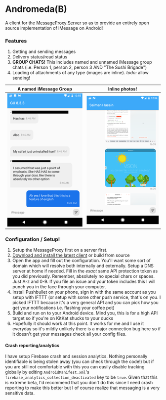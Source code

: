 # Andromeda(B)
A client for the [MessageProxy Server](https://github.com/shusain93/OSXMessageProxy) so as to provide an entirely open source implementation of iMessage on Android!

### Features

1. Getting and sending messages
2. Delivery status/read status
2. **GROUP CHATS!** This includes named and unnamed iMessage group chats (i.e. Person 1, person 2, person 3 AND "The Sushi Brigade")
3. Loading of attachments of any type (images are inline). *todo:* allow sending!

A named iMessage Group|  Inline photos!
:-------------------------:|:-------------------------:
![image](Screenshots/Screenshot_20170428-005529.png)  | ![image](Screenshots/Screenshot_20170428-005453.png)

### Configuration / Setup!

1. Setup the MessageProxy first on a server first. 
2. [Download and install the latest client](https://github.com/shusain93/Andromeda-iMessage/releases) or build from source
4. Open the app and fill out the configuration. You'll want some sort of domain which will resolve both internally and externally. Setup a DNS server at home if needed. Fill in the *exact* same API protection token as you did previously. Remember, absolutely no special chars or spaces. Just A-z and 0-9. If you file an issue and your token includes this I will punch you in the face through your computer.
5. Install Pushbullet on your phone, sign in with the same account as you setup with IFTTT (or setup with some other push service, that's on you. I picked IFTTT because it's a very general API and you can pick how you get your notifications i.e. flashing your coffee pot)
6. Build and run on to your Android device. Mind you, this is for a high API target so if you're on KitKat shucks to your ducks
7. Hopefully it should work at this point. It works for me and I use it everyday so it's mildly unlikely there is a major connection bug here so if it doesn't get your messages check all your config files.

#### Crash reporting/analytics

I have setup Firebase crash and session analytics. Nothing personally identifiable is being stolen away (you can check through the code!) but if you are still not comfortable with this you can easily disable tracking globally by editing `AndroidManifest.xml`'s `firebase_analytics_collection_deactivated` key to be `true`. Given that this is extreme beta, I'd recommend that you don't do this since I need crash reporting to make this better but I of course realize that messaging is a very sensitive data.